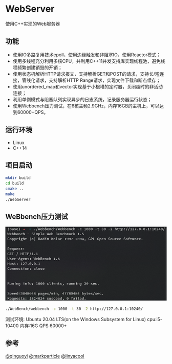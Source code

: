 # WebServer
使用C++实现的Web服务器

## 功能
* 使用IO多路复用技术epoll，使用边缘触发和非阻塞IO，使用Reactor模式；
* 使用多线程充分利用多核CPU，并利用C++11并发支持库实现线程池，避免线程频繁创建销毁的开销；
* 使用状态机解析HTTP请求报文，支持解析GET和POST的请求，支持长/短连接，管线化请求，支持解析HTTP Range请求，实现文件下载和断点续存；
* 使用unordered_map和vector实现基于小根堆的定时器，关闭超时的非活动连接；
* 利用单例模式与阻塞队列实现异步的日志系统，记录服务器运行状态；
* 使用Webbench压力测试，在6核主频2.9GHz，内存16GB的主机上，可以达到60000+QPS。

## 运行环境
* Linux
* C++14

## 项目启动
```bash
mkdir build
cd build
cmake ..
make
./WebServer
```

## WeBbench压力测试
![image-webbench](https://github.com/LH-96/WebServer/blob/main/root/webbench_test.png)  

```bash
./WebBench/webbench -c 1000 -t 30 -2 http://127.0.0.1:10240/
```

测试环境: Ubuntu 20.04 LTS(on the Windows Subsystem for Linux) cpu:i5-10400 内存:16G 
QPS 60000+

## 参考

[@qinguoyi](https://github.com/qinguoyi/TinyWebServer)
[@markparticle](https://github.com/markparticle/WebServer)
[@linyacool](https://github.com/linyacool/WebServer)